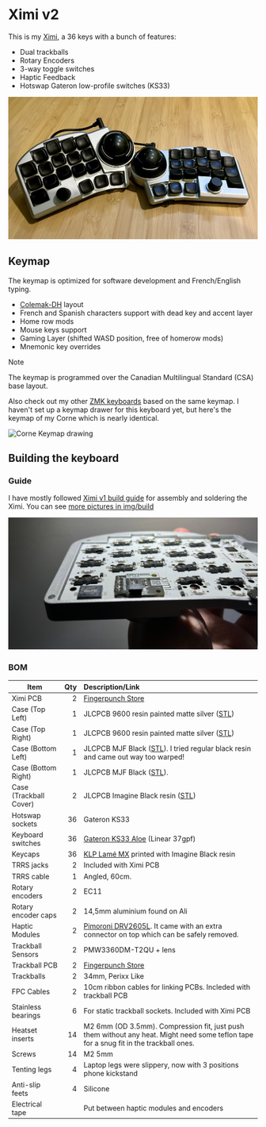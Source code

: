 # Ximi v2

This is my [Ximi](https://fingerpunch.xyz/products/ximi-v2), a 36 keys with a bunch of features:

* Dual trackballs
* Rotary Encoders
* 3-way toggle switches
* Haptic Feedback
* Hotswap Gateron low-profile switches (KS33)

![Ximi v2](../../img/ximi-face.jpeg)

## Keymap

The keymap is optimized for software development and French/English typing.

* [Colemak-DH](https://colemakmods.github.io/mod-dh/) layout
* French and Spanish characters support with dead key and accent layer
* Home row mods
* Mouse keys support
* Gaming Layer (shifted WASD position, free of homerow mods)
* Mnemonic key overrides

> [!NOTE]
> The keymap is programmed over the Canadian Multilingual Standard (CSA)
> base layout.

Also check out my other [ZMK keyboards](https://github.com/JeffDess/zmk-config)
based on the same keymap. I haven't set up a keymap drawer for this keyboard yet,
but here's the keymap of my Corne which is nearly identical.

![Corne Keymap drawing](https://github.com/JeffDess/zmk-config/raw/main/images/keymaps/corne_keymap.svg)

## Building the keyboard

### Guide

I have mostly followed [Ximi v1 build guide](https://github.com/sadekbaroudi/fingerpunch/blob/master/keyboards/ximi/v1/BUILDGUIDE.md)
for assembly and soldering the Ximi. You can see [more pictures in
img/build](../../img/build)

![Ximi v2](../../img/build/19-soldered_in_case.jpeg)

### BOM

| Item                   | Qty | Description/Link                         |
|------------------------|----:|:-----------------------------------------|
| Ximi PCB               | 2   | [Fingerpunch Store](https://fingerpunch.xyz/product/ximi-v2/) |
| Case (Top Left)        | 1   | JLCPCB 9600 resin painted matte silver ([STL](https://github.com/sadekbaroudi/fingerpunch/blob/master/keyboards/ximi/v1/cases/stl/xi-5-choc-tr-ec-3wt-left.stl))              |
| Case (Top Right)       | 1   | JLCPCB 9600 resin painted matte silver ([STL](https://github.com/sadekbaroudi/fingerpunch/blob/master/keyboards/ximi/v1/cases/stl/xi-5-choc-tr-ec-3wt-right.stl))              |
| Case (Bottom Left)     | 1   | JLCPCB MJF Black ([STL](https://github.com/sadekbaroudi/fingerpunch/blob/master/keyboards/ximi/v1/cases/stl/xi-5-bot-2.8mm-trackball-left.stl)). I tried regular black resin and came out way too warped! |
| Case (Bottom Right)    | 1   | JLCPCB MJF Black ([STL](https://github.com/sadekbaroudi/fingerpunch/blob/master/keyboards/ximi/v1/cases/stl/xi-5-bot-2.8mm-trackball-right.stl)). |
| Case (Trackball Cover) | 2   | JLCPCB Imagine Black resin ([STL](https://github.com/sadekbaroudi/fingerpunch/blob/master/keyboards/ximi/v1/cases/stl/xi-trackball-cover-slimmer-bottom-edge.stl)) |
| Hotswap sockets        | 36  | Gateron KS33 |
| Keyboard switches      | 36  | [Gateron KS33 Aloe](https://nuphy.com/collections/switches/products/nuphy-aloe-l37-low-profile-switches) (Linear 37gpf) |
| Keycaps                | 36  | [KLP Lamé MX](https://github.com/braindefender/KLP-Lame-Keycaps) printed with Imagine Black resin |
| TRRS jacks             | 2   | Included with Ximi PCB |
| TRRS cable             | 1   | Angled, 60cm. |
| Rotary encoders        | 2   | EC11 |
| Rotary encoder caps    | 2   | 14,5mm aluminium found on Ali |
| Haptic Modules         | 2   | [Pimoroni DRV2605L](https://shop.pimoroni.com/products/drv2605l-linear-actuator-haptic-breakout). It came with an extra connector on top which can be safely removed. |
| Trackball Sensors      | 2   | PMW3360DM-T2QU + lens |
| Trackball PCB          | 2   | [Fingerpunch Store](https://fingerpunch.xyz/product/vik-pmw3360-trackball-module/) |
| Trackballs             | 2   | 34mm, Perixx Like |
| FPC Cables             | 2   | 10cm ribbon cables for linking PCBs. Incleded with trackball PCB |
| Stainless bearings     | 6   | For static trackball sockets. Included with Ximi PCB |
| Heatset inserts        | 14  | M2 6mm (OD 3.5mm). Compression fit, just push them without any heat. Might need some teflon tape for a snug fit in the trackball ones. |
| Screws                 | 14  | M2 5mm |
| Tenting legs           | 4   | Laptop legs were slippery, now with 3 positions phone kickstand |
| Anti-slip feets        | 4   | Silicone |
| Electrical tape        |     | Put between haptic modules and encoders |
